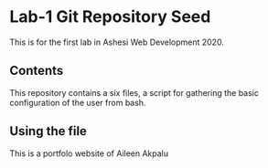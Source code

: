 # Lab-1 Git Repository Seed

This is for the first lab in Ashesi Web Development 2020.

## Contents

This repository contains a six files, a script for gathering the basic configuration of the user from bash.

## Using the file

This is a portfolo website of Aileen Akpalu
